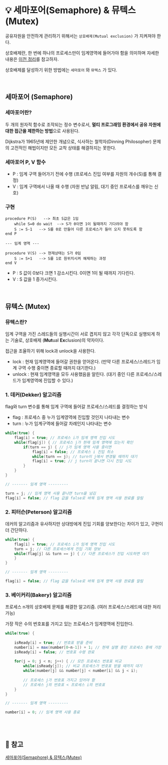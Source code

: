 # 💡 세마포어(Semaphore) & 뮤텍스(Mutex)

공유자원을 안전하게 관리하기 위해서는 `상호배제(Mutual exclusion)` 가 지켜져야 한다.

상호배제란, 한 번에 하나의 프로세스만이 임계영역에 들어가야 함을 의미하며 자세한 내용은 [이전 정리](https://github.com/jaejlf/CS_Study/blob/main/Operating%20System/Race%20Condition/jihyehann.md#%EC%83%81%ED%98%B8%EB%B0%B0%EC%A0%9C-mutual-exclusion)를 참고하자.

상호배제를 달성하기 위한 방법에는 `세마포어` 와 `뮤텍스` 가 있다.

<br/>

## 세마포어 (Semaphore)

### 세마포어란?
두 개의 원자적 함수로 조작되는 정수 변수로서, **멀티 프로그래밍 환경에서 공유 자원에 대한 접근을 제한하는 방법**으로 사용된다.

Dijkstra가 1965년에 제안한 개념으로, 식사하는 철학자(Dinning Philosopher) 문제의 고전적인 해법이지만 모든 교착 상태를 해결하지는 못한다.

### 세마포어 P, V 함수

- P : 임계 구역 들어가기 전에 수행 (프로세스 진입 여부를 자원의 개수(S)를 통해 결정)
- V : 임계 구역에서 나올 때 수행 (자원 반납 알림, 대기 중인 프로세스를 깨우는 신호)

### 구현
```
procedure P(S)   --> 최초 S값은 1임
    while S=0 do wait  --> S가 0이면 1이 될때까지 기다려야 함
    S := S-1   --> S를 0로 만들어 다른 프로세스가 들어 오지 못하도록 함
end P

--- 임계 영역 ---

procedure V(S) --> 현재상태는 S가 0임
    S := S+1   --> S를 1로 원위치시켜 해제하는 과정
end V
```
- P : S 값이 0보다 크면 1 감소시킨다. 0이면 1이 될 때까지 기다린다.
- V : S 값을 1 증가시킨다.

<br/>

## 뮤텍스 (Mutex)

### 뮤텍스란?

임계 구역을 가진 스레드들의 실행시간이 서로 겹치지 않고 각각 단독으로 실행되게 하는 기술로, 상호배제 (**Mut**ual **Ex**clusion)의 약자이다.

접근을 조율하기 위해 lock과 unlock을 사용한다.

- lock : 현재 임계영역에 들어갈 권한을 얻어온다. (만약 다른 프로세스/스레드가 임계 구역 수행 중이면 종료할 때까지 대기한다.)
- unlock : 현재 임계영역을 모두 사용했음을 알린다. (대기 중인 다른 프로세스/스레드가 임계영역에 진입할 수 있다.)

### 1. 데커(Dekker) 알고리즘

flag와 turn 변수를 통해 임계 구역에 들어갈 프로세스/스레드를 결정하는 방식

- flag : 프로세스 중 누가 임계영역에 진입할 것인지 나타내는 변수
- turn : 누가 임계구역에 들어갈 차례인지 나타내는 변수

```java
while(true) {
    flag[i] = true; // 프로세스 i가 임계 영역 진입 시도
    while(flag[j]) { // 프로세스 j가 현재 임계 영역에 있는지 확인
        if(turn == j) { // j가 임계 영역 사용 중이면
            flag[i] = false; // 프로세스 i 진입 취소
            while(turn == j); // turn이 j에서 변경될 때까지 대기
            flag[i] = true; // j turn이 끝나면 다시 진입 시도
        }
    }
}

// ------- 임계 영역 ---------

turn = j; // 임계 영역 사용 끝나면 turn을 넘김
flag[i] = false; // flag 값을 false로 바꿔 임계 영역 사용 완료를 알림
```

### 2. 피터슨(Peterson) 알고리즘

데커의 알고리즘과 유사하지만 상대방에게 진입 기회를 양보한다는 차이가 있고, 구현이 더 간단하다.

```java
while(true) {
    flag[i] = true; // 프로세스 i가 임계 영역 진입 시도
    turn = j; // 다른 프로세스에게 진입 기회 양보
    while(flag[j] && turn == j) { // 다른 프로세스가 진입 시도하면 대기
    }
}

// ------- 임계 영역 ---------

flag[i] = false; // flag 값을 false로 바꿔 임계 영역 사용 완료를 알림
```

### 3. 베이커리(Bakery) 알고리즘

프로세스 n개의 상호배제 문제를 해결한 알고리즘. (여러 프로세스/스레드에 대한 처리 가능)

가장 작은 수의 번호표를 가지고 있는 프로세스가 임계영역에 진입한다.

```java
while(true) {
    
    isReady[i] = true; // 번호표 받을 준비
    number[i] = max(number[0~n-1]) + 1; // 현재 실행 중인 프로세스 중에 가장 큰 번호 배정 
    isReady[i] = false; // 번호표 수령 완료
    
    for(j = 0; j < n; j++) { // 모든 프로세스 번호표 비교
        while(isReady[j]); // 비교 프로세스가 번호표 받을 때까지 대기
        while(number[j] && number[j] < number[i] && j < i);
        
        // 프로세스 j가 번호표 가지고 있어야 함
        // 프로세스 j의 번호표 < 프로세스 i의 번호표
    }
}

// ------- 임계 영역 ---------

number[i] = 0; // 임계 영역 사용 종료
```
<br/><br/>

## 🔖 참고
[세마포어(Semaphore) & 뮤텍스(Mutex)](https://github.com/gyoogle/tech-interview-for-developer/blob/master/Computer%20Science/Operating%20System/Semaphore%20%26%20Mutex.md)
